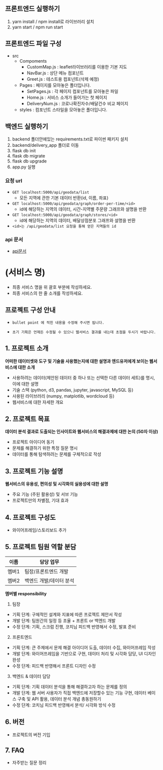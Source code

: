 ## 프론트엔드 실행하기
1. yarn install / npm install로 라이브러리 설치
2. yarn start / npm run start

## 프론트엔드 파일 구성
- src
    - Compoments
        - CustomMap.js : leaflet라이브러리를 이용한 기본 지도
        - NavBar.js : 상단 메뉴 컴포넌트
        - Greet.js : 테스트용 컴포넌트(삭제 예정)
    - Pages : 페이지를 모아놓은 폴더입니다.
        - SetPages.js : 각 페이지 컴포넌트를 모아놓은 파일
        - Home.js : 서비스 소개가 들어가는 첫 페이지
        - DeliveryNum.js : 코로나확진자수/배달건수 비교 페이지
    - styles : 컴포넌트 스타일을 모아놓은 폴더입니다.

## 백엔드 실행하기
1. backend 폴더안에있는 requirements.txt로 파이썬 패키지 설치
2. backend/delivery_app 폴더로 이동
3. flask db init
4. flask db migrate
5. flask db upgrade
6. app.py 실행

### 요청 url
- `GET localhost:5000/api/geodata/list`
    - 모든 지역에 관한 기본 데이터 반환(id, 이름, 좌표)
- `GET localhost:5000/api/geodata/graph/order-per-time/<id>`
    - id에 해당하는 지역의 데이터, 시간-지역별 주문량 그래프와 설명을 반환
- `GET localhost:5000/api/geodata/graph/stores/<id>`
    - id에 해당하는 지역의 데이터, 배달상점분포 그래프와 설명을 반환
- `<id>는 /api/geodata/list 요청을 통해 얻은 지역들의 id`

### api 문서
- [api문서](https://lumbar-sloth-e92.notion.site/api-c6f79e4c2e4d41b888ebccd34a9450e2)

# (서비스 명)
- 최종 서비스 명을 위 괄호 부분에 작성하세요.
- 최종 서비스의 한 줄 소개를 작성하세요.


## 프로젝트 구성 안내

* `bullet point 에 적힌 내용을 수정해 주시면 됩니다.`

* `초기 기획은 언제든 수정될 수 있으니 웹서비스 결과를 내는데 초점을 두시기 바랍니다.`

## 1. 프로젝트 소개

**어떠한 데이터셋와 도구 및 기술을 사용했는지에 대한 설명과 엔드유저에게 보이는 웹서비스에 대한 소개**

  - 사용하려는 데이터(제안된 데이터 중 하나 또는 선택한 다른 데이터 세트)를 명시, 이에 대한 설명
  - 기술 스택 (python, d3, pandas, jupyter, javascript, MySQL 등)
  - 사용된 라이브러리 (numpy, matplotlib, wordcloud 등)
  - 웹서비스에 대한 자세한 개요

## 2. 프로젝트 목표

**데이터 분석 결과로 도출되는 인사이트와 웹서비스의 해결과제에 대한 논의 (50자 이상)**
  - 프로젝트 아이디어 동기
  - 문제를 해결하기 위한 특정 질문 명시
  - 데이터를 통해 탐색하려는 문제를 구체적으로 작성


## 3. 프로젝트 기능 설명

**웹서비스의 유용성, 편의성 및 시각화의 실용성에 대한 설명**
  - 주요 기능 (주된 활용성) 및 서브 기능
  - 프로젝트만의 차별점, 기대 효과

## 4. 프로젝트 구성도
  - 와이어프레임/스토리보드 추가

## 5. 프로젝트 팀원 역할 분담
| 이름 | 담당 업무 |
| ------ | ------ |
| 멤버1 | 팀장/프론트엔드 개발 |
| 멤버2 | 백엔드 개발/데이터 분석 |

**멤버별 responsibility**

1. 팀장 

- 기획 단계: 구체적인 설계와 지표에 따른 프로젝트 제안서 작성
- 개발 단계: 팀원간의 일정 등 조율 + 프론트 or 백엔드 개발
- 수정 단계: 기획, 스크럼 진행, 코치님 피드백 반영해서 수정, 발표 준비

2. 프론트엔드 

- 기획 단계: 큰 주제에서 문제 해결 아이디어 도출, 데이터 수집, 와이어프레임 작성
- 개발 단계: 와이어프레임을 기반으로 구현, 데이터 처리 및 시각화 담당, UI 디자인 완성
- 수정 단계: 피드백 반영해서 프론트 디자인 수정

 3. 백엔드 & 데이터 담당  

- 기획 단계: 기획 데이터 분석을 통해 해결하고자 하는 문제를 정의
- 개발 단계: 웹 서버 사용자가 직접 백엔드에 저장할수 있는 기능 구현, 데이터 베이스 구축 및 API 활용, 데이터 분석 개념 총동원하기
- 수정 단계: 코치님 피드백 반영해서 분석/ 시각화 방식 수정

## 6. 버전
  - 프로젝트의 버전 기입

## 7. FAQ
  - 자주받는 질문 정리